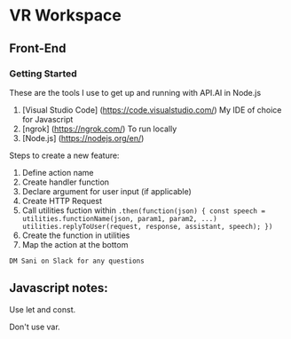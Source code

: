 # VR Workspace

## Front-End 

### Getting Started 

These are the tools I use to get up and running with API.AI in Node.js 

1. [Visual Studio Code] (https://code.visualstudio.com/) My IDE of choice for Javascript 
2. [ngrok] (https://ngrok.com/) To run locally
3. [Node.js] (https://nodejs.org/en/)

Steps to create a new feature: 

1. Define action name 
2. Create handler function 
3. Declare argument for user input (if applicable)
4. Create HTTP Request
5. Call utilities fuction within
    `.then(function(json) {
           const speech = utilities.functionName(json, param1, param2, ...)
           utilities.replyToUser(request, response, assistant, speech);
    })`
6. Create the function in utilities 
7. Map the action at the bottom 

`DM Sani on Slack for any questions`

## Javascript notes:

Use let and const. 

Don't use var. 
